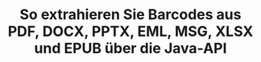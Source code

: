 ---
############################# Static ############################
layout: "auto-gen-gist"
draft: false
path: "de/parser/java/extract/barcode/ppsm/"
otherformats: DOC DOT DOCX DOCM DOTX DOTM TXT ODT OTT RTF PDF XHTML MHTML MD XML EPUB FB2 CHM XLS XLT XLSX XLSM XLSB XLTX XLTM ODS CSV OTS XLA XLAM PPT PPTX  PPS POT PPSX PPTM POTX ODP OTP PST OST EML EMLX MSG ONE 

############################# Head ############################
head_title: "Extrahieren Sie Barcodes aus Excel, Word, PDF und anderen Dokumenten über die Java-API"
head_description: "GroupDocs.Parser Java API ermöglicht es Softwareentwicklern, Barcodes aus PDF-, MS Excel-, Word-, PowerPoint-, Outlook-, OneNote- und weiteren Dokumenten in Java-Apps zu extrahieren."

############################# Header ############################
title: "So extrahieren Sie Barcodes aus PDF, DOCX, PPTX, EML, MSG, XLSX und EPUB über die Java-API"
description: "GroupDocs.Parser Java API ermöglicht Softwareentwicklern, Barcodes aus PDF, Word (DOC, DOCX), Excel (XLS, XLSX), PowerPoint (PPT, PPTX), Outlook (EML, MSG) und vielen anderen Seitenbereichen von Dokumenten zu extrahieren."

######################### Download Button #######################
button:
    enable: true

############################# About ############################
about:
    enable: true
    title: "Erfahren Sie, wie Sie Barcodes aus Excel, Word, PDF und anderen Dokumenten über Java extrahieren können."
    content: |
       Das Barcode-Bild besteht aus einer Reihe paralleler schwarzer Linien und weißer Zwischenräume unterschiedlicher Breite, die verwendet werden können, um Informationen in ein visuelles Muster zu codieren. Es wurde in den 1970er Jahren eingeführt und ist heute ein universeller Bestandteil kommerzieller Unternehmen. GroupDocs.Parser für Java ist eine leistungsstarke API, mit der Softwareprogrammierer Anwendungen zum Parsen verschiedener Arten von Dokumenten erstellen und daraus Text, Bilder und Barcodes extrahieren können. Es hat Unterstützung für einige der gängigsten Dokumententypen wie PDF, E-Mails, E-Books, Microsoft Office-Formate enthalten: Word (DOC, DOCX), PowerPoint (PPT, PPTX), Excel (XLS, XLSX), E-Mails (EML, MSG ) Formate und viele mehr. Die Java-API bietet Unterstützung für mehrere wichtige Funktionen im Zusammenhang mit der Dokumentenanalyse und Datenextraktion, wie z Bilder und vieles mehr. 

############################# content ############################
steps:
    enable: true
    block:
    - title_left: "So extrahieren Sie Barcodes aus PPSM-Dokumenten über Java"
      content_left: |
       GroupDocs.Parser Java API gibt Programmierern die Möglichkeit, Strichcodes einfach aus PPSM-Dokumenten zu extrahieren. Das folgende Java-Codebeispiel zeigt, wie Sie Barcode-Bilder innerhalb eines PPSM-Dokuments mit minimalem Aufwand und minimalen Kosten extrahieren. 

      title_right: "Extrahieren Sie Barcodes aus Dokumenten über Java"
      content_right: |
        * Erstellen Sie eine Instanz von [Parser](https://apireference.groupdocs.com/parser/java/com.groupdocs.parser/Parser)
        * Überprüfen Sie, ob die Barcode-Extraktion unterstützt wird
        * Rufen Sie die Methode [GetBarcodes](https://apireference.groupdocs.com/parser/java/com.groupdocs.parser/Parser#getBarcodes()) auf, um alle Barcodes aus dem gesamten Dokument zu extrahieren.
        * Iterieren Sie über Barcodes im Dokument
        * Drucken Sie alle Barcodes und ihren Wert

      gisthash: "bb2393a5db93e1795d41d908ad23e158"
      gistfile: "barcode_extraction_form_documents.java"

    - title_left: "Rufen Sie Barcodes von der Seite PPSM des Dokuments über Java ab"
      content_left: |
       GroupDocs.Parser Java ermöglicht Softwareentwicklern das einfache Parsen und Abrufen von Barcodes von der Seite eines PPSM-Dokuments. Der folgende Java-Code zeigt, wie die Barcode-Extraktion von einer bestimmten Dokumentseite innerhalb eines PPSM-Dokuments erreicht werden kann.

      title_right: "So erhalten Sie einen Barcode von einer Dateiseite"
      content_right: |
        * Erstellen Sie eine Instanz von [Parser](https://apireference.groupdocs.com/parser/java/com.groupdocs.parser/Parser)
        * Überprüfen Sie das Dokument auf Unterstützung für die Barcode-Extraktion
        * Rufen Sie die Methode [GetBarcodes](https://apireference.groupdocs.com/parser/java/com.groupdocs.parser/Parser#getBarcodes(int)) auf, um alle Barcodes von der zweiten Seite des Dokuments zu extrahieren.
        * Iterieren Sie über Seiten für Barcodes
        * Seitenzahl und Barcodewert drucken
     
      gisthash: "ff09980eef6df60d5a3272b91b5607cf"
      gistfile: "barcodes_extraction_form_documents_page.java"
      
    - title_left: "So extrahieren Sie Barcodes aus dem Seitenbereich für PPSM-Dokumente"
      content_left: |
       GroupDocs.Parser Java API unterstützt die einfache Extraktion von Barcodes aus PPSM-Dokumenten. Das folgende Java-Codebeispiel zeigt, wie die Barcode-Extraktion aus einem PPSM-Dokumentseitenbereich durchgeführt wird.

      title_right: "Barcode aus einem Dateiseitenbereich über Java extrahieren"
      content_right: |
        * Erstellen Sie eine Instanz von [Parser](https://apireference.groupdocs.com/parser/java/com.groupdocs.parser/Parser)
        * Passen Sie die Erstellung von Optionen an, die für die Barcode-Extraktion verwendet werden können
        * Überprüfen Sie das Dokument auf Unterstützung für die Barcode-Extraktion
        * Rufen Sie die Methode [GetBarcodes](https://apireference.groupdocs.com/parser/java/com.groupdocs.parser/Parser#getBarcodes(int)) auf, um alle Barcodes von der zweiten Seite des Dokuments zu extrahieren.
        * Iterieren Sie über Barcodes im Dokument
        * Seitenzahl und Barcodewert drucken
     
      gisthash: "1737589e775a06a6300245cea525dac0"
      gistfile: "barcodes_extraction_from_documents_page_area.java"

    - title_left: "System Anforderungen"
      content_left: |
        GroupDocs.Parser für Java wird auf allen wichtigen Plattformen und Betriebssystemen unterstützt. Es kann Dokumente in Microsoft Word, Excel, PowerPoint, Outlook, OpenOffice und über 50 anderen Formaten erstellen. Um einen vollständigen Leitfaden zu den Systemanforderungen zu erhalten, besuchen Sie bitte die Systemanforderungen, bevor Sie den folgenden Code ausführen. Stellen Sie bitte sicher, dass die folgenden Voraussetzungen auf Ihrem System installiert sind:
        * Betriebssysteme: Microsoft Windows, Linux, MacOS
        * Unterstützung für Java-Versionen: J2SE 7.0 (1.7), J2SE 8.0 (1.8) oder höher
        * Holen Sie sich die neueste Version der GroupDocs.Parser-Java-APIs von GroupDocs [Repository](https://repository.groupdocs.com/webapp/#/artifacts/browse/tree/General/repo/com/groupdocs/groupdocs-parser)
        
      title_right: "Warum GroupDocs.Parser verwenden"
      content_right: |
        * Extrahieren Sie einen einfachen Text aus einem der unterstützten Dokumente.
        * Unterstützung zum Extrahieren von Inhaltsverzeichnissen
        * Extrahieren Sie formatierten Text, Metadaten, Bilder, Container und Anhänge.
        * Dokumente parsen über benutzerdefinierte Vorlagen.
        * Suchen Sie Text mit Schlüsselwörtern oder regulären Ausdrücken.
        * Unterstützung für die Extraktion von strukturiertem Text
        * Inhaltsverzeichnis für einige unterstützte Dokumentformate extrahieren.
        * Analysieren Sie Formulardaten aus PDF-Dokumenten.

demos:
    enable: true
        

more_formats:
    enable: true


back_to_top:
    enable: true
---